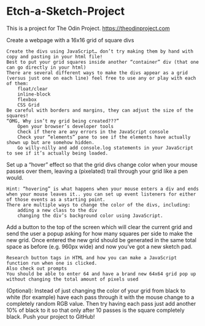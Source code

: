 # Etch-a-Sketch-Project

This is a project for The Odin Project. https://theodinproject.com


Create a webpage with a 16x16 grid of square divs

    Create the divs using JavaScript… don’t try making them by hand with copy and pasting in your html file!
    Best to put your grid squares inside another “container” div (that one can go directly in your html)
    There are several different ways to make the divs appear as a grid (versus just one on each line) feel free to use any or play with each of them:
        float/clear
        inline-block
        flexbox
        CSS Grid
    Be careful with borders and margins, they can adjust the size of the squares!
    “OMG, Why isn’t my grid being created???”
        Open your browser’s developer tools
        Check if there are any errors in the JavaScript console
        Check your “elements” pane to see if the elements have actually shown up but are somehow hidden.
        Go willy-nilly and add console.log statements in your JavaScript to see if it’s actually being loaded.

Set up a “hover” effect so that the grid divs change color when your mouse passes over them, leaving a (pixelated) trail through your grid like a pen would.

    Hint: “hovering” is what happens when your mouse enters a div and ends when your mouse leaves it.. you can set up event listeners for either of those events as a starting point.
    There are multiple ways to change the color of the divs, including:
        adding a new class to the div
        changing the div’s background color using JavaScript.

Add a button to the top of the screen which will clear the current grid and send the user a popup asking for how many squares per side to make the new grid. Once entered the new grid should be generated in the same total space as before (e.g. 960px wide) and now you’ve got a new sketch pad.

    Research button tags in HTML and how you can make a JavaScript function run when one is clicked.
    Also check out prompts
    You should be able to enter 64 and have a brand new 64x64 grid pop up without changing the total amount of pixels used

(Optional): Instead of just changing the color of your grid from black to white (for example) have each pass through it with the mouse change to a completely random RGB value. Then try having each pass just add another 10% of black to it so that only after 10 passes is the square completely black.
Push your project to GitHub!